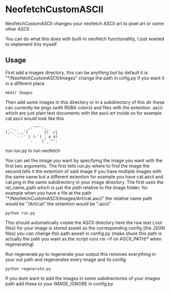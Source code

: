 # NeofetchCustomASCII
NeofetchCustomASCII changes your neofetch ASCII art to pixel art or some other ASCII

You can do what this does with built-in neofetch functionallity, I just wanted to implement this myself

## Usage
First add a images directory, this can be anything but by default it is "*/NeofetchCustomASCII/Images"
change the path in cofig.py if you want it in a different place

```
mkdir Images
```

Then add some images in this directory or in a subdirectory of this dir these can currently be pngs (with RGBA colors)
and files with the extention .ascii which are just plain text documents with the ascii art inside so for example cat.ascii would look like this

```
 _._     _,-'""`-._
(,-.`._,'(       |\`-/|
    `-.-' \ )-`( , o o)
          `-    \`_`"'-
```


run run.py to run neofetch

You can set the image you want by specifying the image you want with the first two arguments.
The first tells run.py where to find the image the second tells it the extention of said image if you have multiple images with the same name but a different extention for example you have cat.ascii and cat.png in the same subdirectory in your image directory. The first uses the rel_name_path which is just the path relative to the image folder; for example when you have a file at the path "*/NeofetchCustomASCII/Images/Art/cat.ascii" the relative name path would be "/Art/cat" the extention would be ".ascii"

```
python run.py
```

This should automatically create the ASCII directory here the raw text (.out files) for your image is stored aswell as the corresponding config (the JSON files)
you can change this path aswell in config.py (make shure this path is actually the path you want as the script runs rm -rf on ASCII_PATH/* when regenerating)

Run regenerate.py to regenerate your output this removes everything in your out path and regenerates every image and its config

```
python regenerate.py
```

If you dont want to add the images in some subdirectories of your images path add these to your IMAGE_IGNORE in config.py
